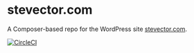 # stevector.com

A Composer-based repo for the WordPress site [stevector.com](https://www.stevector.com/).

[![CircleCI](https://circleci.com/gh/stevector/stevector-composer.svg?style=svg)](https://circleci.com/gh/stevector/stevector-composer)
